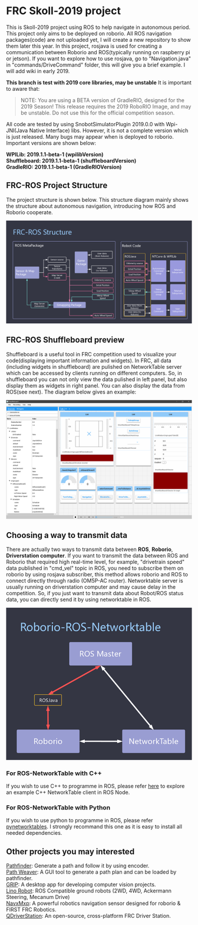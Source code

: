 # FRC Skoll-2019 project
This is Skoll-2019 project using ROS to help navigate in autonomous period. This project only aims to be deployed on roborio. All ROS navigation packages(code) are not uploaded yet, I will create a new repository to show them later this year. In this project, rosjava is used for creating a communication between Roborio and ROS(typically running on raspberry pi or jetson). If you want to explore how to use rosjava, go to "Navigation.java" in "commands/DriveCommand" folder, this will give you a brief example. I will add wiki in early 2019.

**This branch is test with 2019 core libraries, may be unstable**
It is important to aware that:
>NOTE: You are using a BETA version of GradleRIO, designed for the 2019 Season!
This release requires the 2019 RoboRIO Image, and may be unstable. Do not use this for the official competition season.

All code are tested by using SnobotSimulatorPlugin 2019.0.0 with Wpi-JNI(Java Native Interface) libs. However, it is not a complete version which is just released. Many bugs may appear when is deployed to roborio. Important versions are shown below: 

**WPILib: 2019.1.1-beta-1 (wpilibVersion)** \
**Shuffleboard: 2019.1.1-beta-1 (shuffleboardVersion)** \
**GradleRIO: 2019.1.1-beta-1 (GradleRIOVersion)** 

## FRC-ROS Project Structure
The project structure is shown below. This structure diagram mainly shows the structure about autonomous navigation, introducing how ROS and Roborio cooperate.

![image](https://github.com/eddy20001118/Skoll-2019/blob/master/FRC-ROS-Structure.png)

## FRC-ROS Shuffleboard preview
Shuffleboard is a useful tool in FRC competition used to visualize your code(displaying important information and widgets). In FRC, all data (including widgets in shuffleboard) are pulished on NetworkTable server which can be accessed by clients running on different computers. So, in shuffleboard you can not only view the data pulished in left panel, but also display them as widgets in right panel. You can also display the data from ROS(see next). The diagram below gives an example:

![image](https://github.com/eddy20001118/Skoll-2019/blob/master/FRC-ROS-Shuffleboard.PNG)

## Choosing a way to transmit data
There are actually two ways to transmit data between **ROS**, **Roborio**, **Driverstation computer**. If you want to transmit the data between ROS and Roborio that required high real-time level, for example, "drivetrain speed" data published in "cmd_vel" topic in ROS, you need to subscribe them on roborio by using rosjava subscriber, this method allows roborio and ROS to connect directly through radio (OM5P-AC router). Networktable server is usually running on driverstation computer and may cause delay in the competition. So, if you just want to transmit data about Robot/ROS status data, you can directly send it by using networktable in ROS.

<div align="center"> 
    <img src="https://github.com/eddy20001118/Skoll-2019/blob/master/Roborio-ROS-NetworkTable.png"/>
</div>

### For ROS-NetworkTable with C++
If you wish to use C++ to programme in ROS, please refer [here](https://github.com/eddy20001118/ROS-networktable) to explore an example C++ NetworkTable client in ROS Node.

### For ROS-NetworkTable with Python
If you wish to use python to programme in ROS, please refer [pynetworktables](https://github.com/robotpy/pynetworktables). I strongly recommand this one as it is easy to install all needed dependencies.

## Other projects you may interested
[Pathfinder](https://github.com/JacisNonsense/Pathfinder): Generate a path and follow it by using encoder. \
[Path Weaver](https://github.com/wpilibsuite/PathWeaver): A GUI tool to generate a path plan and can be loaded by pathfinder. \
[GRIP](https://github.com/WPIRoboticsProjects/GRIP): A desktop app for developing computer vision projects. \
[Lino Robot](https://github.com/linorobot/linorobot): ROS Compatible ground robots (2WD, 4WD, Ackermann Steering, Mecanum Drive) \
[NavxMxp](https://github.com/kauailabs/navxmxp): A powerful robotics navigation sensor designed for roborio & FIRST FRC Robotics. \
[QDriverStation](https://github.com/FRC-Utilities/QDriverStation): An open-source, cross-platform FRC Driver Station.

